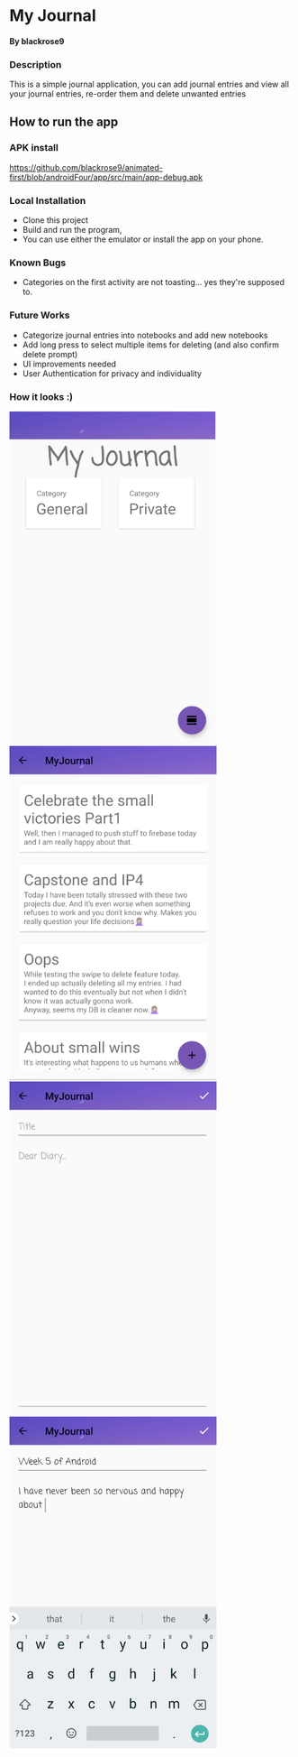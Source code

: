 # My Journal
#### By blackrose9

### Description
This is a simple journal application, you can add journal entries and view all your journal entries, re-order them and delete unwanted entries

## How to run the app
### APK install
https://github.com/blackrose9/animated-first/blob/androidFour/app/src/main/app-debug.apk

### Local Installation
- Clone this project 
- Build and run the program, 
- You can use either the emulator or install the app on your phone.

### Known Bugs
* Categories on the first activity are not toasting... yes they're supposed to.

### Future Works
* Categorize journal entries into notebooks and add new notebooks
* Add  long press to select multiple items for deleting (and also confirm delete prompt)
* UI improvements needed
* User Authentication for privacy and individuality

### How it looks :)
![MainActivity](https://github.com/blackrose9/animated-first/blob/androidFour/app/src/main/res/drawable/mainAct.PNG)
![ListActivity](https://github.com/blackrose9/animated-first/blob/androidFour/app/src/main/res/drawable/entryListAct.PNG)
![NewEntryActivity](https://github.com/blackrose9/animated-first/blob/androidFour/app/src/main/res/drawable/dearDiaryAct.PNG)
![DemoNewEntryActivity](https://github.com/blackrose9/animated-first/blob/androidFour/app/src/main/res/drawable/newEntry.PNG)